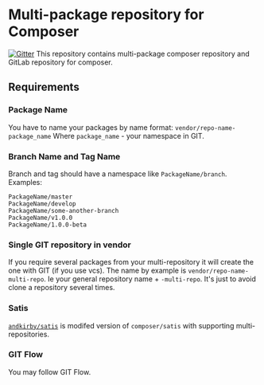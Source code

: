 # Multi-package repository for Composer

[![Gitter](https://badges.gitter.im/Join%20Chat.svg)](https://gitter.im/andkirby/multi-repo-composer?utm_source=badge&utm_medium=badge&utm_campaign=pr-badge&utm_content=badge)
This repository contains multi-package composer repository and GitLab repository for composer.

## Requirements
### Package Name
You have to name your packages by name format:
`vendor/repo-name-package_name`
Where `package_name` - your namespace in GIT.
### Branch Name and Tag Name
Branch and tag should have a namespace like `PackageName/branch`.
Examples:
```
PackageName/master
PackageName/develop
PackageName/some-another-branch
PackageName/v1.0.0
PackageName/1.0.0-beta
```

### Single GIT repository in vendor
If you require several packages from your multi-repository it will create the one with GIT (if you use vcs).
The name by example is `vendor/repo-name-multi-repo`. Ie your general repository name + `-multi-repo`.
It's just to avoid clone a repository several times.

### Satis
[`andkirby/satis`](https://github.com/andkirby/satis) is modifed version of `composer/satis` with supporting multi-repositories.

### GIT Flow
You may follow GIT Flow.
